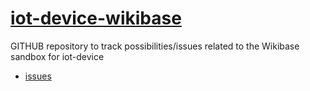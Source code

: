 # [iot-device-wikibase](https://iot-device.wiki.opencura.com/)
GITHUB repository to track possibilities/issues related to the Wikibase sandbox for iot-device
* [issues](https://github.com/salgo60/iot-device-wikibase/issues?q=is%3Aissue)
